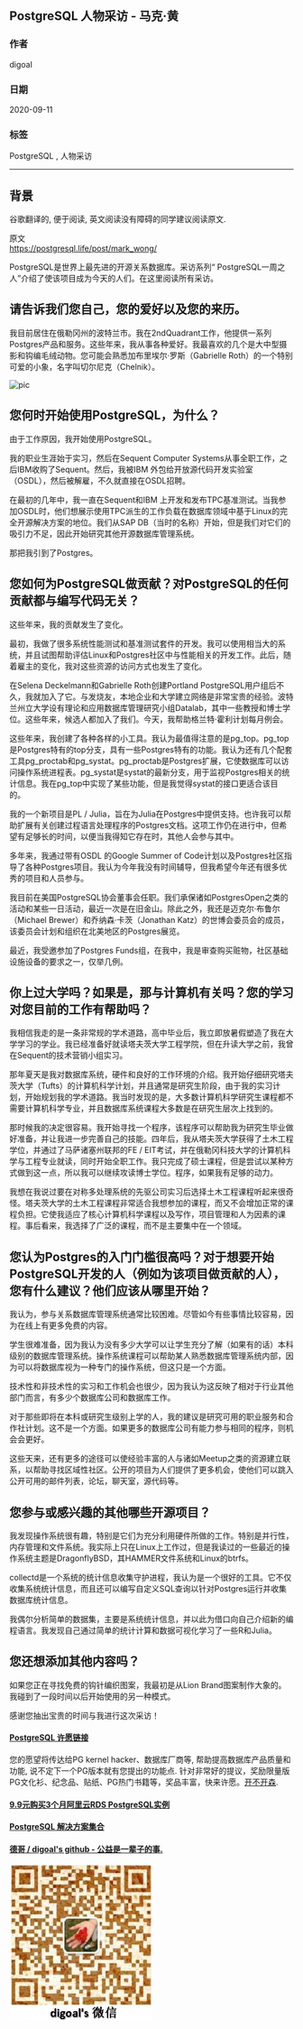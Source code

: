 ## PostgreSQL 人物采访 - 马克·黄
                                                                                                
### 作者                                                                                                
digoal                                                                                                
                                                                                                
### 日期                                                                                                
2020-09-11                                                                                                
                                                                                                
### 标签                                                                                                
PostgreSQL , 人物采访                                                                                      
                                                                                                
----                                                                                                
                                                                                                
## 背景                                                  
谷歌翻译的, 便于阅读, 英文阅读没有障碍的同学建议阅读原文.                                                    
                                                 
原文                                                                                             
https://postgresql.life/post/mark_wong/                        
                                                                                    
PostgreSQL是世界上最先进的开源关系数据库。采访系列“ PostgreSQL一周之人”介绍了使该项目成为今天的人们。在这里阅读所有采访。                                                                                    
                                                                        
## 请告诉我们您自己，您的爱好以及您的来历。    
我目前居住在俄勒冈州的波特兰市。我在2ndQuadrant工作，他提供一系列Postgres产品和服务。这些年来，我从事各种爱好。我最喜欢的几个是大中型摄影和钩编毛绒动物。您可能会熟悉加布里埃尔·罗斯（Gabrielle Roth）的一个特别可爱的小象，名字叫切尔尼克（Chelnik）。       
                                                                
![pic](https://postgresql.life/images/posts/mark_wong_600.jpg)                                                                        
                                                          
## 您何时开始使用PostgreSQL，为什么？    
由于工作原因，我开始使用PostgreSQL。    
    
我的职业生涯始于实习，然后在Sequent Computer Systems从事全职工作，之后IBM收购了Sequent。然后，我被IBM 外包给开放源代码开发实验室（OSDL），然后被解雇，不久就直接在OSDL招聘。    
    
在最初的几年中，我一直在Sequent和IBM 上开发和发布TPC基准测试。当我参加OSDL时，他们想展示使用TPC派生的工作负载在数据库领域中基于Linux的完全开源解决方案的地位。我们从SAP DB（当时的名称）开始，但是我们对它们的吸引力不足，因此开始研究其他开源数据库管理系统。    
    
那把我引到了Postgres。    
    
## 您如何为PostgreSQL做贡献？对PostgreSQL的任何贡献都与编写代码无关？    
这些年来，我的贡献发生了变化。    
    
最初，我做了很多系统性能测试和基准测试套件的开发。我可以使用相当大的系统，并且试图帮助评估Linux和Postgres社区中与性能相关的开发工作。此后，随着雇主的变化，我对这些资源的访问方式也发生了变化。    
    
在Selena Deckelmann和Gabrielle Roth创建Portland PostgreSQL用户组后不久，我就加入了它。与发烧友，本地企业和大学建立网络是非常宝贵的经验。波特兰州立大学设有理论和应用数据库管理研究小组Datalab，其中一些教授和博士学位。这些年来，候选人都加入了我们。今天，我帮助格兰特·霍利计划每月例会。    
    
这些年来，我创建了各种各样的小工具。我认为最值得注意的是pg_top。pg_top是Postgres特有的top分支，具有一些Postgres特有的功能。我认为还有几个配套工具pg_proctab和pg_systat。pg_proctab是Postgres扩展，它使数据库可以访问操作系统进程表。pg_systat是systat的最新分支，用于监视Postgres相关的统计信息。我在pg_top中实现了某些功能，但是我觉得systat的接口更适合该目的。    
    
我的一个新项目是PL / Julia，旨在为Julia在Postgres中提供支持。也许我可以帮助扩展有关创建过程语言处理程序的Postgres文档。这项工作仍在进行中，但希望有足够长的时间，以便当我得知它存在时，其他人会参与其中。    
    
多年来，我通过带有OSDL 的Google Summer of Code计划以及Postgres社区指导了各种Postgres项目。我认为今年我没有时间辅导，但我希望今年还有很多优秀的项目和人员参与。    
    
我目前在美国PostgreSQL协会董事会任职。我们承保诸如PostgresOpen之类的活动和某些一日活动，最近一次是在旧金山。除此之外，我还是迈克尔·布鲁尔（Michael Brewer）和乔纳森·卡茨（Jonathan Katz）的世博会委员会的成员，该委员会计划和组织在北美地区的Postgres展览。    
    
最近，我受邀参加了Postgres Funds组，在我中，我是审查购买赃物，社区基础设施设备的要求之一，仅举几例。    
    
## 你上过大学吗？如果是，那与计算机有关吗？您的学习对您目前的工作有帮助吗？    
我相信我走的是一条非常规的学术道路，高中毕业后，我立即放暑假塑造了我在大学学习的学业。我已经准备好就读塔夫茨大学工程学院，但在升读大学之前，我曾在Sequent的技术营销小组实习。    
    
那年夏天是我对数据库系统，硬件和良好的工作环境的介绍。我开始仔细研究塔夫茨大学（Tufts）的计算机科学计划，并且通常是研究生阶段，由于我的实习计划，开始规划我的学术道路。我当时发现的是，大多数计算机科学研究生课程都不需要计算机科学专业，并且数据库系统课程大多数是在研究生层次上找到的。    
    
那时候我的决定很容易。我开始寻找一个程序，该程序可以帮助我为研究生毕业做好准备，并让我进一步完善自己的技能。四年后，我从塔夫茨大学获得了土木工程学位，并通过了马萨诸塞州联邦的FE / EIT考试，并在俄勒冈科技大学的计算机科学与工程专业就读，同时开始全职工作。我只完成了硕士课程，但是尝试以某种方式做到这一点，所以我可以继续攻读博士学位。程序，如果我有足够的动力。    
    
我想在我说过要在对称多处理系统的先驱公司实习后选择土木工程课程听起来很奇怪。塔夫茨大学的土木工程课程非常适合我想参加的课程，而又不会增加正常的课程负担。它使我适应了核心计算机科学课程以及写作，项目管理和人为因素的课程。事后看来，我选择了广泛的课程，而不是主要集中在一个领域。    
    
## 您认为Postgres的入门门槛很高吗？对于想要开始PostgreSQL开发的人（例如为该项目做贡献的人），您有什么建议？他们应该从哪里开始？    
我认为，参与关系数据库管理系统通常比较困难。尽管如今有些事情比较容易，因为在线上有更多免费的内容。    
    
学生很难准备，因为我认为没有多少大学可以让学生充分了解（如果有的话）本科级别的数据库管理系统。操作系统课程可以帮助某人熟悉数据库管理系统内部，因为可以将数据库视为一种专门的操作系统，但这只是一个方面。    
    
技术性和非技术性的实习和工作机会也很少，因为我认为这反映了相对于行业其他部门而言，有多少个数据库公司和数据库工作。    
    
对于那些即将在本科或研究生级别上学的人，我的建议是研究可用的职业服务和合作社计划。这不是一个方面。如果更多的数据库公司有能力参与相同的程序，则机会会更好。    
    
这些天来，还有更多的途径可以使经验丰富的人与诸如Meetup之类的资源建立联系，以帮助寻找区域性社区。公开的项目为人们提供了更多机会，使他们可以跳入公开可用的邮件列表，论坛，聊天室，源代码等。    
    
## 您参与或感兴趣的其他哪些开源项目？    
我发现操作系统很有趣，特别是它们为充分利用硬件所做的工作。特别是并行性，内存管理和文件系统。我实际上只在Linux上工作过，但是我读过的一些最近的操作系统主题是DragonflyBSD，其HAMMER文件系统和Linux的btrfs。    
    
collectd是一个系统的统计信息收集守护进程，我认为是一个很好的工具。它不仅收集系统统计信息，而且还可以编写自定义SQL查询以针对Postgres运行并收集数据库统计信息。    
    
我偶尔分析简单的数据集，主要是系统统计信息，并以此为借口向自己介绍新的编程语言。我发现自己通过简单的统计计算和数据可视化学习了一些R和Julia。    
    
## 您还想添加其他内容吗？    
如果您正在寻找免费的钩针编织图案，我最初是从Lion Brand图案制作大象的。我碰到了一段时间以后开始使用的另一种模式。    
    
感谢您抽出宝贵的时间与我进行这次采访！    
  
#### [PostgreSQL 许愿链接](https://github.com/digoal/blog/issues/76 "269ac3d1c492e938c0191101c7238216")
您的愿望将传达给PG kernel hacker、数据库厂商等, 帮助提高数据库产品质量和功能, 说不定下一个PG版本就有您提出的功能点. 针对非常好的提议，奖励限量版PG文化衫、纪念品、贴纸、PG热门书籍等，奖品丰富，快来许愿。[开不开森](https://github.com/digoal/blog/issues/76 "269ac3d1c492e938c0191101c7238216").  
  
  
#### [9.9元购买3个月阿里云RDS PostgreSQL实例](https://www.aliyun.com/database/postgresqlactivity "57258f76c37864c6e6d23383d05714ea")
  
  
#### [PostgreSQL 解决方案集合](https://yq.aliyun.com/topic/118 "40cff096e9ed7122c512b35d8561d9c8")
  
  
#### [德哥 / digoal's github - 公益是一辈子的事.](https://github.com/digoal/blog/blob/master/README.md "22709685feb7cab07d30f30387f0a9ae")
  
  
![digoal's wechat](../pic/digoal_weixin.jpg "f7ad92eeba24523fd47a6e1a0e691b59")
  
